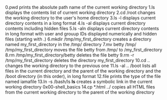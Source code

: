 0.pwd prints the absolute path name of the current working directory
1.ls displays the contents list of current working directory
2.cd /root changes the working directory to the user's home directory
3.ls -l displays current directory contents in a long format
4.ls -al displays current directory contents including hidden files
5.ls -aln displays current directory contents in long format with user and grouup IDs displayed numerically and hidden files (starting with .)
6.mkdir /tmp/my_first_directory creates a directory named my_first_directory in the /tmp/ directory
7.mv betty /tmp/ /tmp/my_first_directory moves the file betty from /tmp/ to /my_first_directory
8.rm /tmp/my_first_directory/betty deletes the file betty
9.rm -r /tmp/my_first_directory deletes the directory my_first_directory
10.cd .. changes the working directory to the previous one
11.ls -al .. /boot lists all files in the current directory and the parent of the working directory and the /boot directory (in this order), in long format
12.file prints the type of the file named iamafile
13.ln -s /bash/ls __ls__ creates a symbolic link in the current working directory 0x00-shell_basics
14.cp *.html ../ copies all HTML files from the current working directory to the parent of the working directory
